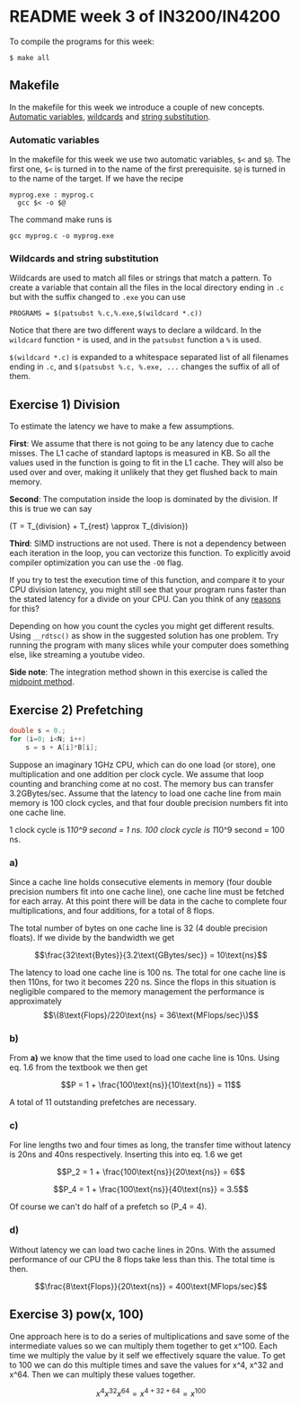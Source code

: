 # README week 3 of IN3200/IN4200

To compile the programs for this week:
```
$ make all
```

## Makefile
In the makefile for this week we introduce a couple of new concepts. [Automatic variables](https://www.gnu.org/software/make/manual/html_node/Automatic-Variables.html), [wildcards](https://www.gnu.org/software/make/manual/html_node/Wildcard-Function.html) and [string substitution](https://www.gnu.org/software/make/manual/html_node/Text-Functions.html).

### Automatic variables
In the makefile for this week we use two automatic variables, `$<` and `$@`. The first one, `$<` is turned in to the name of the first prerequisite. `$@` is turned in to the name of the target. If we have the recipe
```
myprog.exe : myprog.c
  gcc $< -o $@
```
The command make runs is
```
gcc myprog.c -o myprog.exe
```

### Wildcards and string substitution
Wildcards are used to match all files or strings that match a pattern. To create a variable that contain all the files in the local directory ending in `.c` but with the suffix changed to `.exe` you can use
```
PROGRAMS = $(patsubst %.c,%.exe,$(wildcard *.c))
```
Notice that there are two different ways to declare a wildcard. In the `wildcard` function `*` is used, and in the `patsubst` function a `%` is used.

`$(wildcard *.c)` is expanded to a whitespace separated list of all filenames ending in `.c`, and `$(patsubst %.c, %.exe, ...` changes the suffix of all of them.

## Exercise 1) Division
To estimate the latency we have to make a few assumptions.

**First**: We assume that there is not going to be any latency due to cache misses. The L1 cache of standard laptops is measured in KB. So all the values used in the function is going to fit in the L1 cache. They will also be used over and over, making it unlikely that they get flushed back to main memory.  

**Second**: The computation inside the loop is dominated by the division. If this is true we can say

\(T = T_{division} + T_{rest} \approx T_{division}\)

**Third**: SIMD instructions are not used. There is not a dependency between each iteration in the loop, you can vectorize this function. To explicitly avoid compiler optimization you can use the `-O0` flag.

If you try to test the execution time of this function, and compare it to your CPU division latency, you might still see that your program runs faster than the stated latency for a divide on your CPU. Can you think of any [reasons](https://en.wikipedia.org/wiki/Out-of-order_execution) for this?  

Depending on how you count the cycles you might get different results. Using `__rdtsc()` as show in the suggested solution has one problem. Try running the program with many slices while your computer does something else, like streaming a youtube video.

**Side note**: The integration method shown in this exercise is called the [midpoint method](https://en.wikipedia.org/wiki/Midpoint_method).

## Exercise 2) Prefetching
```C
double s = 0.;
for (i=0; i<N; i++)
    s = s + A[i]*B[i];
```
Suppose an imaginary 1GHz CPU, which can do one load (or store),
one multiplication and one addition per clock cycle. We assume that loop counting and branching come at no cost. The memory bus can transfer 3.2GBytes/sec. Assume that the latency to load one cache line from main memory is 100 clock cycles, and that four double precision numbers fit into one cache line.

1 clock cycle is 1*10^9 second = 1 ns.
100 clock cycle is 1*10^9 second = 100 ns.

### a)
Since a cache line holds consecutive elements in memory (four double precision numbers fit into one cache line), one cache line must be fetched for each array. At this point there will be data in the cache to complete four multiplications, and four additions, for a total of 8 flops.

The total number of bytes on one cache line is 32 (4 double precision floats). If we divide by the bandwidth we get

$$\frac{32\text{Bytes}}{3.2\text{GBytes/sec}} = 10\text{ns}$$

The latency to load one cache line is 100 ns. The total for one  cache line is then 110ns, for two it becomes 220 ns. Since the flops in this situation is negligible compared to the memory management the performance is approximately $$\(8\text{Flops}/220\text{ns} = 36\text{MFlops/sec}\)$$

### b)
From **a)** we know that the time used to load one cache line is 10ns. Using eq. 1.6 from the textbook we then get

$$P = 1 + \frac{100\text{ns}}{10\text{ns}} = 11$$

A total of 11 outstanding prefetches are necessary.

### c)
For line lengths two and four times as long, the transfer time without latency is 20ns and 40ns respectively. Inserting this into eq. 1.6 we get

$$P_2 = 1 + \frac{100\text{ns}}{20\text{ns}} = 6$$

$$P_4 = 1 + \frac{100\text{ns}}{40\text{ns}} = 3.5$$

Of course we can't do half of a prefetch so \(P_4 = 4\).

### d)
Without latency we can load two cache lines in 20ns. With the assumed performance of our CPU the 8 flops take less than this. The total time is then.

$$\frac{8\text{Flops}}{20\text{ns}} = 400\text{MFlops/sec}$$

## Exercise 3) pow(x, 100)
One approach here is to do a series of multiplications and save some of the intermediate values so we can multiply them together to get x^100. Each time we multiply the value by it self we effectively square the value. To get to 100 we can do this multiple times and save the values for x^4, x^32 and x^64. Then we can multiply these values together.

$$x^{4}x^{32}x^{64} = x^{4+32+64} = x^{100}$$
